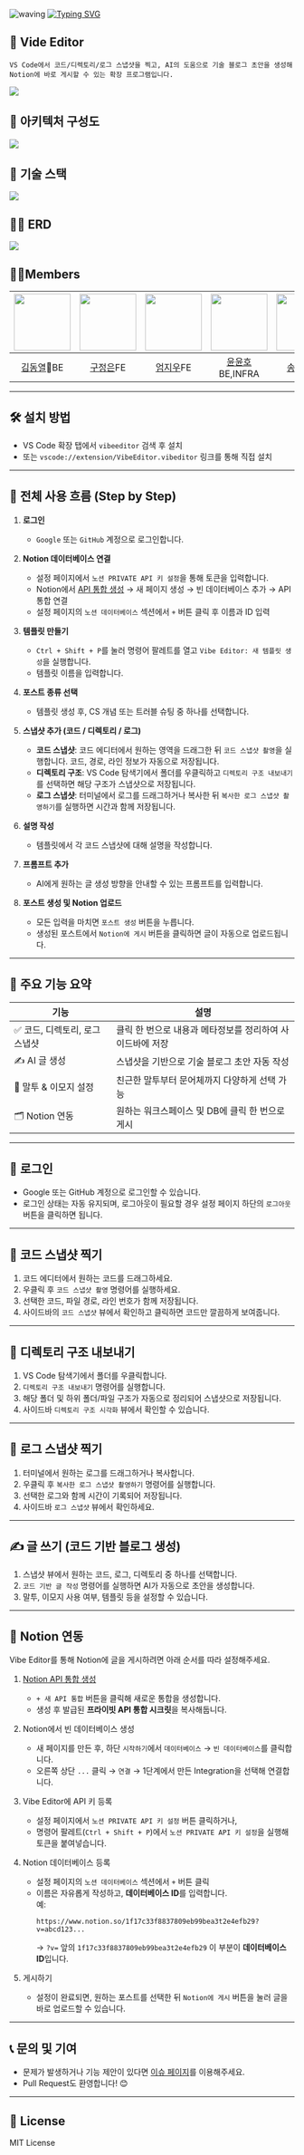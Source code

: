![waving](https://capsule-render.vercel.app/api?type=waving&height=200&text=VibeEditor&fontAlign=80&fontAlignY=40&color=gradient&customColorList=0,2,2,2,2,3)
[![Typing SVG](https://readme-typing-svg.demolab.com?font=IBM+Plex+Sans&weight=600&size=30&duration=2000&pause=1000&repeat=false&width=435&lines=SSAFY+12thSeoul+Fianl+A503)](https://git.io/typing-svg)

## 🚀 Vide Editor
```
VS Code에서 코드/디렉토리/로그 스냅샷을 찍고, AI의 도움으로 기술 블로그 초안을 생성해 Notion에 바로 게시할 수 있는 확장 프로그램입니다.
```
<!-- [vibeEditor 사이트 바로 가기](http://chaing.site) -->
<img src="https://i.imgur.com/TPeMtOf.jpeg" />

## 🔗 아키텍처 구성도 
<img src="https://i.imgur.com/JR51g4a.png" />

## 🔗 기술 스택
<img src="https://i.imgur.com/0o0k19G.png" />

## 🔗🫙 ERD
<img src="https://i.imgur.com/RIegDQH.png"/>


## 🧑‍💻Members
<div align="center">
<table>
  <thead>
  <tr>
    <th align="center"><a href="https://lab.ssafy.com/ehfql6363"><img src="https://secure.gravatar.com/avatar/2c04cc8c5af13bc0bbf7fde5fba124e8199c64ec411444d907ac1e86cf1d73b9?s=1600&d=identicon" width="100px;" /><sub></sub></a></th>
    <th align="center"><a href="https://lab.ssafy.com/jemilykoo"><img src="https://lab.ssafy.com/uploads/-/system/user/avatar/21703/avatar.png?width=800" width="100px;" /><sub></sub></a></th>
    <th align="center"><a href="https://lab.ssafy.com/uts417923"><img src="https://secure.gravatar.com/avatar/f368d9c785fb8db8a1f9c83a0477748a4e89042f6a4386dae98e9e2eb74bda11?s=1600&d=identicon" width="100px;" /><sub></sub></a></th>
    <th align="center"><a href="https://lab.ssafy.com/yunho_yun"><img src="https://secure.gravatar.com/avatar/afa4961de63b1187e0627da4487ddaeaa4c5af353b9dd06f6c09d1d408f568dc?s=1600&d=identicon" width="100px;" /><sub></sub></a></th>
    <th align="center"><a href="https://lab.ssafy.com/david8943"><img src="https://secure.gravatar.com/avatar/09320c98741077f0eff5215346ce04bd3b2a27515f4bf93bbd86e47dad551c94?s=1600&d=identicon" width="100px;" /><sub></sub></a></th>
    <th align="center"><a href="https://lab.ssafy.com/skydh507"><img src="https://lab.ssafy.com/uploads/-/system/user/avatar/22352/avatar.png?width=800" width="100px;" /><sub></sub></a></th>

  </tr>
  </thead>
  <tbody>
    <tr>
    <td align="center"><a href="https://lab.ssafy.com/ehfql6363">김동열</a>👑BE</td>
    <td align="center"><a href="https://lab.ssafy.com/jemilykoo">구정은</a>FE</td>
    <td align="center"><a href="https://lab.ssafy.com/uts417923">엄지우</a>FE</td>
    <td align="center"><a href="https://lab.ssafy.com/yunho_yun">윤윤호</a>BE,INFRA</td>
    <td align="center"><a href="https://lab.ssafy.com/david8943">송창근</a>FE</td>
    <td align="center"><a href="https://lab.ssafy.com/skydh507">이동현</a>BE,INFRA</td>
  </tr>
    </tbody>
</table>
</div>

---

## 🛠️ 설치 방법

- VS Code 확장 탭에서 `vibeeditor` 검색 후 설치
- 또는 `vscode://extension/VibeEditor.vibeditor` 링크를 통해 직접 설치

---

## 🧭 전체 사용 흐름 (Step by Step)

1. **로그인**

   - `Google` 또는 `GitHub` 계정으로 로그인합니다.

2. **Notion 데이터베이스 연결**

   - 설정 페이지에서 `노션 PRIVATE API 키 설정`을 통해 토큰을 입력합니다.
   - Notion에서 [API 통합 생성](https://www.notion.so/my-integrations) → 새 페이지 생성 → 빈 데이터베이스 추가 → API 통합 연결
   - 설정 페이지의 `노션 데이터베이스` 섹션에서 `+` 버튼 클릭 후 이름과 ID 입력

3. **템플릿 만들기**

   - `Ctrl + Shift + P`를 눌러 명령어 팔레트를 열고 `Vibe Editor: 새 템플릿 생성`을 실행합니다.
   - 템플릿 이름을 입력합니다.

4. **포스트 종류 선택**

   - 템플릿 생성 후, CS 개념 또는 트러블 슈팅 중 하나를 선택합니다.

5. **스냅샷 추가 (코드 / 디렉토리 / 로그)**

   - **코드 스냅샷**: 코드 에디터에서 원하는 영역을 드래그한 뒤 `코드 스냅샷 촬영`을 실행합니다. 코드, 경로, 라인 정보가 자동으로 저장됩니다.
   - **디렉토리 구조**: VS Code 탐색기에서 폴더를 우클릭하고 `디렉토리 구조 내보내기`를 선택하면 해당 구조가 스냅샷으로 저장됩니다.
   - **로그 스냅샷**: 터미널에서 로그를 드래그하거나 복사한 뒤 `복사한 로그 스냅샷 촬영하기`를 실행하면 시간과 함께 저장됩니다.

6. **설명 작성**

   - 템플릿에서 각 코드 스냅샷에 대해 설명을 작성합니다.

7. **프롬프트 추가**

   - AI에게 원하는 글 생성 방향을 안내할 수 있는 프롬프트를 입력합니다.

8. **포스트 생성 및 Notion 업로드**
   - 모든 입력을 마치면 `포스트 생성` 버튼을 누릅니다.
   - 생성된 포스트에서 `Notion에 게시` 버튼을 클릭하면 글이 자동으로 업로드됩니다.

---

## 🚀 주요 기능 요약

| 기능                           | 설명                                                      |
| ------------------------------ | --------------------------------------------------------- |
| ✅ 코드, 디렉토리, 로그 스냅샷 | 클릭 한 번으로 내용과 메타정보를 정리하여 사이드바에 저장 |
| ✍️ AI 글 생성                  | 스냅샷을 기반으로 기술 블로그 초안 자동 작성              |
| 🧠 말투 & 이모지 설정          | 친근한 말투부터 문어체까지 다양하게 선택 가능             |
| 🗂️ Notion 연동                 | 원하는 워크스페이스 및 DB에 클릭 한 번으로 게시           |

---

## 🔐 로그인

- Google 또는 GitHub 계정으로 로그인할 수 있습니다.
- 로그인 상태는 자동 유지되며, 로그아웃이 필요할 경우 설정 페이지 하단의 `로그아웃` 버튼을 클릭하면 됩니다.

---

## 📸 코드 스냅샷 찍기

1. 코드 에디터에서 원하는 코드를 드래그하세요.
2. 우클릭 후 `코드 스냅샷 촬영` 명령어를 실행하세요.
3. 선택한 코드, 파일 경로, 라인 번호가 함께 저장됩니다.
4. 사이드바의 `코드 스냅샷` 뷰에서 확인하고 클릭하면 코드만 깔끔하게 보여줍니다.

---

## 🌳 디렉토리 구조 내보내기

1. VS Code 탐색기에서 폴더를 우클릭합니다.
2. `디렉토리 구조 내보내기` 명령어를 실행합니다.
3. 해당 폴더 및 하위 폴더/파일 구조가 자동으로 정리되어 스냅샷으로 저장됩니다.
4. 사이드바 `디렉토리 구조 시각화` 뷰에서 확인할 수 있습니다.

---

## 🧾 로그 스냅샷 찍기

1. 터미널에서 원하는 로그를 드래그하거나 복사합니다.
2. 우클릭 후 `복사한 로그 스냅샷 촬영하기` 명령어를 실행합니다.
3. 선택한 로그와 함께 시간이 기록되어 저장됩니다.
4. 사이드바 `로그 스냅샷` 뷰에서 확인하세요.

---

## ✍️ 글 쓰기 (코드 기반 블로그 생성)

1. 스냅샷 뷰에서 원하는 코드, 로그, 디렉토리 중 하나를 선택합니다.
2. `코드 기반 글 작성` 명령어를 실행하면 AI가 자동으로 초안을 생성합니다.
3. 말투, 이모지 사용 여부, 템플릿 등을 설정할 수 있습니다.

---

## 🔗 Notion 연동

Vibe Editor를 통해 Notion에 글을 게시하려면 아래 순서를 따라 설정해주세요.

1. [Notion API 통합 생성](https://www.notion.so/my-integrations)

   - `+ 새 API 통합` 버튼을 클릭해 새로운 통합을 생성합니다.
   - 생성 후 발급된 **프라이빗 API 통합 시크릿**을 복사해둡니다.

2. Notion에서 빈 데이터베이스 생성

   - 새 페이지를 만든 후, 하단 `시작하기`에서 `데이터베이스` → `빈 데이터베이스`를 클릭합니다.
   - 오른쪽 상단 `...` 클릭 → `연결` → 1단계에서 만든 Integration을 선택해 연결합니다.

3. Vibe Editor에 API 키 등록

   - 설정 페이지에서 `노션 PRIVATE API 키 설정` 버튼 클릭하거나,
   - 명령어 팔레트(`Ctrl + Shift + P`)에서 `노션 PRIVATE API 키 설정`을 실행해 토큰을 붙여넣습니다.

4. Notion 데이터베이스 등록

   - 설정 페이지의 `노션 데이터베이스` 섹션에서 `+` 버튼 클릭
   - 이름은 자유롭게 작성하고, **데이터베이스 ID**를 입력합니다.  
     예:
     ```
     https://www.notion.so/1f17c33f8837809eb99bea3t2e4efb29?v=abcd123...
     ```
     → `?v=` 앞의 `1f17c33f8837809eb99bea3t2e4efb29` 이 부분이 **데이터베이스 ID**입니다.

5. 게시하기
   - 설정이 완료되면, 원하는 포스트를 선택한 뒤 `Notion에 게시` 버튼을 눌러 글을 바로 업로드할 수 있습니다.

---

## 📞 문의 및 기여

- 문제가 발생하거나 기능 제안이 있다면 [이슈 페이지](https://github.com/your-org/vibe-editor/issues)를 이용해주세요.
- Pull Request도 환영합니다! 😊

---

## 🧠 License

MIT License
